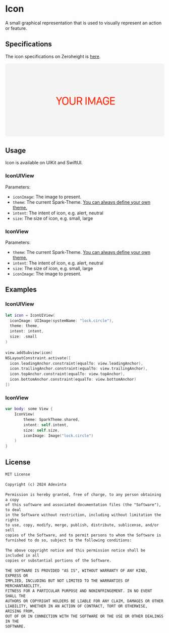 # Icon
A small graphical representation that is used to visually represent an action or feature.

## Specifications
The icon specifications on Zeroheight is [here](https://spark.adevinta.com/1186e1705/p/11373f-icon).

![Figma anatomy](https://github.com/adevinta/spark-ios-component-icon/blob/main/.github/assets/anatomy.png)

## Usage
Icon is available on UIKit and SwiftUI.

### IconUIView
Parameters:
* `iconImage`: The image to present.
* `theme`: The current Spark-Theme. [You can always define your own theme.](https://github.com/adevinta/spark-ios/wiki/Theming#your-own-theming)
* `intent`: The intent of icon, e.g. alert, neutral
* `size`: The size of icon, e.g. small, large

### IconView
Parameters:
* `theme`: The current Spark-Theme. [You can always define your own theme.](https://github.com/adevinta/spark-ios/wiki/Theming#your-own-theming)
* `intent`: The intent of icon, e.g. alert, neutral
* `size`: The size of icon, e.g. small, large
* `iconImage`: The image to present.

## Examples
### IconUIView

```swift
let icon = IconUIView(
  iconImage: UIImage(systemName: "lock.circle"),
  theme: theme,
  intent: intent,
  size: .small
)

view.addSubview(icon)
NSLayoutConstraint.activate([
  icon.leadingAnchor.constraint(equalTo: view.leadingAnchor),
  icon.trailingAnchor.constraint(equalTo: view.trailingAnchor),
  icon.topAnchor.constraint(equalTo: view.topAnchor),
  icon.bottomAnchor.constraint(equalTo: view.bottomAnchor)
])
```

### IconView
```swift
var body: some View {
    IconView(
        theme: SparkTheme.shared,
        intent: self.intent,
        size: self.size,
        iconImage: Image("lock.circle")
    )
}
```

## License

```
MIT License

Copyright (c) 2024 Adevinta

Permission is hereby granted, free of charge, to any person obtaining a copy
of this software and associated documentation files (the "Software"), to deal
in the Software without restriction, including without limitation the rights
to use, copy, modify, merge, publish, distribute, sublicense, and/or sell
copies of the Software, and to permit persons to whom the Software is
furnished to do so, subject to the following conditions:

The above copyright notice and this permission notice shall be included in all
copies or substantial portions of the Software.

THE SOFTWARE IS PROVIDED "AS IS", WITHOUT WARRANTY OF ANY KIND, EXPRESS OR
IMPLIED, INCLUDING BUT NOT LIMITED TO THE WARRANTIES OF MERCHANTABILITY,
FITNESS FOR A PARTICULAR PURPOSE AND NONINFRINGEMENT. IN NO EVENT SHALL THE
AUTHORS OR COPYRIGHT HOLDERS BE LIABLE FOR ANY CLAIM, DAMAGES OR OTHER
LIABILITY, WHETHER IN AN ACTION OF CONTRACT, TORT OR OTHERWISE, ARISING FROM,
OUT OF OR IN CONNECTION WITH THE SOFTWARE OR THE USE OR OTHER DEALINGS IN THE
SOFTWARE.
```